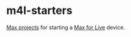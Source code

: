 # m4l-starters
[Max projects](https://docs.cycling74.com/max8/vignettes/projects_topic) for starting a [Max for Live](https://www.ableton.com/en/live/max-for-live/) device.

